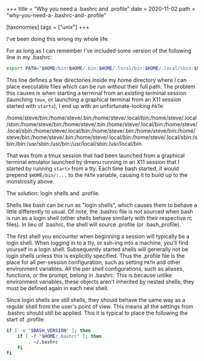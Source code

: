 +++
title = "Why you need a .bashrc and .profile"
date = 2020-11-02
path = "why-you-need-a-.bashrc-and-.profile"

[taxonomies]
tags = ["unix"]
+++

I've been doing this wrong my whole life.

For as long as I can remember I've included some version of the following line in my .bashrc:
```bash
export PATH="$HOME/bin:$HOME/.bin:$HOME/.local/bin:$HOME/.local/sbin:$PATH"
```
<!-- more -->

This line defines a few directories inside my home directory where I can place executable
files which can be run without their full path. The problem this causes is when starting
a terminal from an existing terminal session (launching `tmux`, or launching a graphical
terminal from an X11 session started with `startx`), I end up with an unfortunate-looking `PATH`:

/home/steve/bin:/home/steve/.bin:/home/steve/.local/bin:/home/steve/.local/sbin:/home/steve/bin:/home/steve/.bin:/home/steve/.local/bin:/home/steve/.local/sbin:/home/steve/.local/bin:/home/steve/.bin:/home/steve/bin:/home/steve/bin:/home/steve/.bin:/home/steve/.local/bin:/home/steve/.local/sbin:/sbin:/bin:/usr/sbin:/usr/bin:/usr/local/sbin:/usr/local/bin

That was from a tmux session that had been launched from a graphical terminal emulator launched by dmenu running
in an X11 session that I started by running `startx` from a tty. Each time bash started, it would prepend `$HOME/bin/:...`
to the `PATH` variable, causing it to build up to the monstrosity above.

The solution: login shells and .profile.

Shells like bash can be run as "login shells", which causes them to behave a little differently to usual.
Of note, the .bashrc file is not sourced when bash is run as a login shell (other shells behave similarly with their respective rc files).
In lieu of .bashrc, the shell will source .profile (or .bash_profile).

The first shell you encounter when beginning a session will typically be a login shell.
When logging in to a tty, or ssh-ing into a machine, you'll find yourself in a login shell.
Subsequently started shells will generally not be login shells unless this is explicitly specified.
Thus the .profile file is the place for all per-session configuration, such as setting `PATH` and other environment variables.
All the per _shell_ configurations, such as aliases, functions, or the prompt, belong in .bashrc.
This is because unlike environment variables, these objects aren't inherited by nested shells; they must be defined again
in each new shell.

Since login shells are still shells, they should behave the same way as a regular shell from the user's point of
view. This means all the settings from .bashrc should still be applied. This it is typical to place the following the
start of .profile:
```bash
if [ -n "$BASH_VERSION" ]; then
    if [ -f "$HOME/.bashrc" ]; then
        . ~/.bashrc
    fi
fi
```
